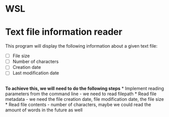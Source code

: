 # WSL
# Text file information reader 
This program will display the following information about a given text file:
 * [ ] File size
 * [ ] Number of characters
 * [ ] Creation date 
 * [ ] Last modification date
<br>
<strong>To achieve this, we will need to do the following steps</strong>
 * Implement reading parameters from the command line - we need to read filepath
 * Read file metadata - we need the file creation date, file modification date, the file size
 * Read file contents - number of characters, maybe we could read the amount of words in the future as well